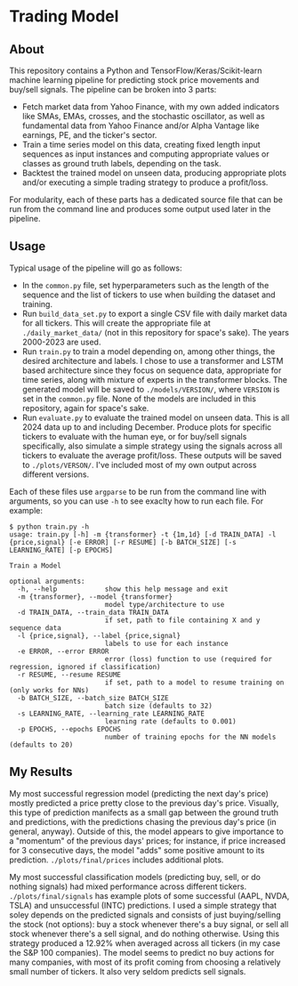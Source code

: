 # Trading Model
## About
This repository contains a Python and TensorFlow/Keras/Scikit-learn machine learning pipeline for predicting stock price movements and buy/sell signals. The pipeline can be broken into 3 parts:
- Fetch market data from Yahoo Finance, with my own added indicators like SMAs, EMAs, crosses, and the stochastic oscillator, as well as fundamental data from Yahoo Finance and/or Alpha Vantage like earnings, PE, and the ticker's sector.
- Train a time series model on this data, creating fixed length input sequences as input instances and computing appropriate values or classes as ground truth labels, depending on the task.
- Backtest the trained model on unseen data, producing appropriate plots and/or executing a simple trading strategy to produce a profit/loss.

For modularity, each of these parts has a dedicated source file that can be run from the command line and produces some output used later in the pipeline.

## Usage
Typical usage of the pipeline will go as follows:
- In the `common.py` file, set hyperparameters such as the length of the sequence and the list of tickers to use when building the dataset and training.
- Run `build_data_set.py` to export a single CSV file with daily market data for all tickers. This will create the appropriate file at `./daily_market_data/` (not in this repository for space's sake). The years 2000-2023 are used.
- Run `train.py` to train a model depending on, among other things, the desired architecture and labels. I chose to use a transformer and LSTM based architecture since they focus on sequence data, appropriate for time series, along with mixture of experts in the transformer blocks. The generated model will be saved to `./models/VERSION/`, where `VERSION` is set in the `common.py` file. None of the models are included in this repository, again for space's sake.
- Run `evaluate.py` to evaluate the trained model on unseen data. This is all 2024 data up to and including December. Produce plots for specific tickers to evaluate with the human eye, or for buy/sell signals specifically, also simulate a simple strategy using the signals across all tickers to evaluate the average profit/loss. These outputs will be saved to `./plots/VERSON/`. I've included most of my own output across different versions.

Each of these files use `argparse` to be run from the command line with arguments, so you can use `-h` to see exaclty how to run each file. For example:

```console
$ python train.py -h
usage: train.py [-h] -m {transformer} -t {1m,1d} [-d TRAIN_DATA] -l {price,signal} [-e ERROR] [-r RESUME] [-b BATCH_SIZE] [-s LEARNING_RATE] [-p EPOCHS]

Train a Model

optional arguments:
  -h, --help            show this help message and exit
  -m {transformer}, --model {transformer}
                        model type/architecture to use
  -d TRAIN_DATA, --train_data TRAIN_DATA
                        if set, path to file containing X and y sequence data
  -l {price,signal}, --label {price,signal}
                        labels to use for each instance
  -e ERROR, --error ERROR
                        error (loss) function to use (required for regression, ignored if classification)
  -r RESUME, --resume RESUME
                        if set, path to a model to resume training on (only works for NNs)
  -b BATCH_SIZE, --batch_size BATCH_SIZE
                        batch size (defaults to 32)
  -s LEARNING_RATE, --learning_rate LEARNING_RATE
                        learning rate (defaults to 0.001)
  -p EPOCHS, --epochs EPOCHS
                        number of training epochs for the NN models (defaults to 20)
```

## My Results
My most successful regression model (predicting the next day's price) mostly predicted a price pretty close to the previous day's price. Visually, this type of prediction manifects as a small gap between the ground truth and predictions, with the predictions chasing the previous day's price (in general, anyway). Outside of this, the model appears to give importance to a "momentum" of the previous days' prices; for instance, if price increased for 3 consecutive days, the model "adds" some positive amount to its prediction. `./plots/final/prices` includes additional plots.

My most successful classification models (predicting buy, sell, or do nothing signals) had mixed performance across different tickers. `./plots/final/signals` has example plots of some successful (AAPL, NVDA, TSLA) and unsuccessful (INTC) predictions. I used a simple strategy that soley depends on the predicted signals and consists of just buying/selling the stock (not options): buy a stock whenever there's a buy signal, or sell all stock whenever there's a sell signal, and do nothing otherwise. Using this strategy produced a 12.92% when averaged across all tickers (in my case the S&P 100 companies). The model seems to predict no buy actions for many companies, with most of its profit coming from choosing a relatively small number of tickers. It also very seldom predicts sell signals.